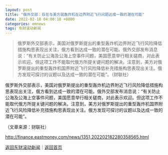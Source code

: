 ```yaml
---
layout: post
title: "俄外交部：存在与美方就轰炸机在边界附近飞行问题达成一致的潜在可能"
date: 2022-02-18 04:00:18 +0800
categories: emnews
tags: 东财滚动新闻
---
```

> 俄罗斯外交部表示，美国对俄罗斯提出的重型轰炸机边界附近飞行风险降低措施构思表现出关注，俄方看到达成一致的潜在可能。俄外交部发布消息说：“有关防止公海及公海上空事件问题，美国愿意举行相关磋商，对此表示欢迎。但这项工作不能取代俄方所提关键问题的解决。注意到，美方对俄罗斯提出的重型轰炸机国界附近飞行风险降低补充措施构思表现出关注。俄方发现可探讨的议题以及达成一致的潜在可能”。（财联社）

<p>俄罗斯外交部表示，美国对俄罗斯提出的重型轰炸机边界附近飞行风险降低措施构思表现出关注，俄方看到达成一致的潜在可能。俄外交部发布消息说：“有关防止公海及公海上空事件问题，美国愿意举行相关磋商，对此表示欢迎。但这项工作不能取代俄方所提关键问题的解决。注意到，美方对俄罗斯提出的重型轰炸机国界附近飞行风险降低补充措施构思表现出关注。俄方发现可探讨的议题以及达成一致的潜在可能”。</p><p class="em_media">（文章来源：财联社）</p>

<http://finance.eastmoney.com/news/1351,202202182280358565.html>

[返回东财滚动新闻](//finews.withounder.com/emnews/)｜[返回首页](//finews.withounder.com/)